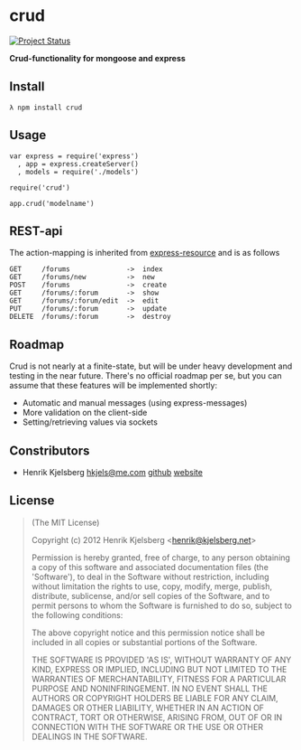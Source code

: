# crud

[![Project Status](http://stillmaintained.com/hkjels/crud.png)](http://stillmaintained.com/hkjels/crud)

__Crud-functionality for mongoose and express__


## Install

    λ npm install crud


## Usage

    var express = require('express')
      , app = express.createServer()
      , models = require('./models')

    require('crud')

    app.crud('modelname')

## REST-api

The action-mapping is inherited from
[express-resource](https://github.com/visionmedia/express-resource)
and is as follows

    GET     /forums              ->  index
    GET     /forums/new          ->  new
    POST    /forums              ->  create
    GET     /forums/:forum       ->  show
    GET     /forums/:forum/edit  ->  edit
    PUT     /forums/:forum       ->  update
    DELETE  /forums/:forum       ->  destroy


## Roadmap

Crud is not nearly at a finite-state, but will be under heavy development and
testing in the near future. There's no official roadmap per se, but you can
assume that these features will be implemented shortly:

* Automatic and manual messages (using express-messages)
* More validation on the client-side
* Setting/retrieving values via sockets


## Constributors

*	Henrik Kjelsberg <hkjels@me.com> 
[github](http://github.com/hkjels/ "Github account")
[website](http://take.no/ "Development blog")


## License

> (The MIT License)
>
> Copyright (c) 2012 Henrik Kjelsberg &lt;henrik@kjelsberg.net&gt;
>
> Permission is hereby granted, free of charge, to any person obtaining
> a copy of this software and associated documentation files (the
> 'Software'), to deal in the Software without restriction, including
> without limitation the rights to use, copy, modify, merge, publish,
> distribute, sublicense, and/or sell copies of the Software, and to
> permit persons to whom the Software is furnished to do so, subject to
> the following conditions:
>
> The above copyright notice and this permission notice shall be
> included in all copies or substantial portions of the Software.
>
> THE SOFTWARE IS PROVIDED 'AS IS', WITHOUT WARRANTY OF ANY KIND,
> EXPRESS OR IMPLIED, INCLUDING BUT NOT LIMITED TO THE WARRANTIES OF
> MERCHANTABILITY, FITNESS FOR A PARTICULAR PURPOSE AND NONINFRINGEMENT.
> IN NO EVENT SHALL THE AUTHORS OR COPYRIGHT HOLDERS BE LIABLE FOR ANY
> CLAIM, DAMAGES OR OTHER LIABILITY, WHETHER IN AN ACTION OF CONTRACT,
> TORT OR OTHERWISE, ARISING FROM, OUT OF OR IN CONNECTION WITH THE
> SOFTWARE OR THE USE OR OTHER DEALINGS IN THE SOFTWARE.
